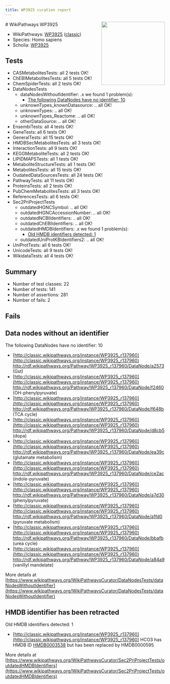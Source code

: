 ```yaml
---
title: WP3925 curation report
---
```


<img style="float: right; width: 200px" src="https://upload.wikimedia.org/wikipedia/commons/thumb/8/83/Wplogo_with_text_500.png/640px-Wplogo_with_text_500.png" />
# WikiPathways WP3925

* WikiPathways: [WP3925](https://wikipathways.org/pathways/WP3925) ([classic](https://classic.wikipathways.org/instance/WP3925))
* Species: Homo sapiens
* Scholia: [WP3925](https://scholia.toolforge.org/wikipathways/WP3925)
## Tests
* CASMetabolitesTests: all 2 tests OK!
* ChEBIMetabolitesTests: all 5 tests OK!
* ChemSpiderTests: all 2 tests OK!
* DataNodesTests
    * dataNodesWithoutIdentifier: .x we found 1 problem(s):
        * [The following DataNodes have no identifier: 10](#8792c490)
    * unknownTypes_knownDatasource: .. all OK!
    * unknownTypes: .. all OK!
    * unknownTypes_Reactome: .. all OK!
    * otherDataSource: .. all OK!
* EnsemblTests: all 4 tests OK!
* GeneTests: all 6 tests OK!
* GeneralTests: all 15 tests OK!
* HMDBSecMetabolitesTests: all 3 tests OK!
* InteractionTests: all 9 tests OK!
* KEGGMetaboliteTests: all 2 tests OK!
* LIPIDMAPSTests: all 1 tests OK!
* MetaboliteStructureTests: all 1 tests OK!
* MetabolitesTests: all 15 tests OK!
* OudatedDataSourcesTests: all 24 tests OK!
* PathwayTests: all 11 tests OK!
* ProteinsTests: all 2 tests OK!
* PubChemMetabolitesTests: all 3 tests OK!
* ReferencesTests: all 6 tests OK!
* Sec2PriProjectTests
    * outdatedHGNCSymbol: .. all OK!
    * outdatedHGNCAccessionNumber: .. all OK!
    * outdatedNCBIIdentifiers: .. all OK!
    * outdatedChEBIIdentifiers: .. all OK!
    * outdatedHMDBIdentifiers: .x we found 1 problem(s):
        * [Old HMDB identifiers detected: 1](#62c83a00)
    * outdatedUniProtKBIdentifiers2: .. all OK!
* UniProtTests: all 6 tests OK!
* UnicodeTests: all 9 tests OK!
* WikidataTests: all 4 tests OK!


## Summary

* Number of test classes: 22
* Number of tests: 141
* Number of assertions: 281
* Number of fails: 2

## Fails

<a name="8792c490" />

## Data nodes without an identifier

The following DataNodes have no identifier: 10

* [http://classic.wikipathways.org/instance/WP3925_r137960](http://classic.wikipathways.org/instance/WP3925_r137960) http://rdf.wikipathways.org/Pathway/WP3925_r137960/DataNode/a2573 (Gst)
* [http://classic.wikipathways.org/instance/WP3925_r137960](http://classic.wikipathways.org/instance/WP3925_r137960) http://rdf.wikipathways.org/Pathway/WP3925_r137960/DataNode/f2460 (OH-phenylpyruvate)
* [http://classic.wikipathways.org/instance/WP3925_r137960](http://classic.wikipathways.org/instance/WP3925_r137960) http://rdf.wikipathways.org/Pathway/WP3925_r137960/DataNode/f648b (TCA cycle)
* [http://classic.wikipathways.org/instance/WP3925_r137960](http://classic.wikipathways.org/instance/WP3925_r137960) http://rdf.wikipathways.org/Pathway/WP3925_r137960/DataNode/d8cb5 (dopa)
* [http://classic.wikipathways.org/instance/WP3925_r137960](http://classic.wikipathways.org/instance/WP3925_r137960) http://rdf.wikipathways.org/Pathway/WP3925_r137960/DataNode/ea39c (glutamate metabolism)
* [http://classic.wikipathways.org/instance/WP3925_r137960](http://classic.wikipathways.org/instance/WP3925_r137960) http://rdf.wikipathways.org/Pathway/WP3925_r137960/DataNode/ce2ac (indole-pyruvate)
* [http://classic.wikipathways.org/instance/WP3925_r137960](http://classic.wikipathways.org/instance/WP3925_r137960) http://rdf.wikipathways.org/Pathway/WP3925_r137960/DataNode/a7d30 (phenylpyruvate)
* [http://classic.wikipathways.org/instance/WP3925_r137960](http://classic.wikipathways.org/instance/WP3925_r137960) http://rdf.wikipathways.org/Pathway/WP3925_r137960/DataNode/a1fd0 (pyruvate metabolism)
* [http://classic.wikipathways.org/instance/WP3925_r137960](http://classic.wikipathways.org/instance/WP3925_r137960) http://rdf.wikipathways.org/Pathway/WP3925_r137960/DataNode/bbafb (urea cycle)
* [http://classic.wikipathways.org/instance/WP3925_r137960](http://classic.wikipathways.org/instance/WP3925_r137960) http://rdf.wikipathways.org/Pathway/WP3925_r137960/DataNode/a84a9 (vanillyl mandelate)


More details at [https://www.wikipathways.org/WikiPathwaysCurator/DataNodesTests/dataNodesWithoutIdentifier](https://www.wikipathways.org/WikiPathwaysCurator/DataNodesTests/dataNodesWithoutIdentifier)

<a name="62c83a00" />

## HMDB identifier has been retracted

Old HMDB identifiers detected: 1

* [http://classic.wikipathways.org/instance/WP3925_r137960](http://classic.wikipathways.org/instance/WP3925_r137960) HCO3 has HMDB ID [HMDB0003538](https://bioregistry.io/hmdb:HMDB0003538) but has been replaced by HMDB0000595


More details at [https://www.wikipathways.org/WikiPathwaysCurator/Sec2PriProjectTests/outdatedHMDBIdentifiers](https://www.wikipathways.org/WikiPathwaysCurator/Sec2PriProjectTests/outdatedHMDBIdentifiers)


